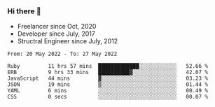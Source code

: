 ### Hi there 👋

- Freelancer since Oct, 2020
- Developer since July, 2017
- Structral Engineer since July, 2012

<!--START_SECTION:waka-->

```text
From: 20 May 2022 - To: 27 May 2022

Ruby         11 hrs 57 mins  █████████████░░░░░░░░░░░░   52.66 %
ERB          9 hrs 33 mins   ██████████▓░░░░░░░░░░░░░░   42.07 %
JavaScript   44 mins         ▓░░░░░░░░░░░░░░░░░░░░░░░░   03.23 %
JSON         19 mins         ▒░░░░░░░░░░░░░░░░░░░░░░░░   01.44 %
YAML         6 mins          ░░░░░░░░░░░░░░░░░░░░░░░░░   00.49 %
CSS          0 secs          ░░░░░░░░░░░░░░░░░░░░░░░░░   00.07 %
```

<!--END_SECTION:waka-->
